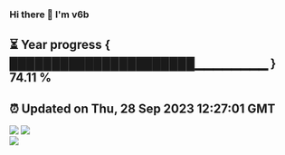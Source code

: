 ### Hi there 👋  I'm v6b  
⏳ Year progress { ██████████████████████▁▁▁▁▁▁▁▁ } 74.11 %
---
⏰ Updated on Thu, 28 Sep 2023 12:27:01 GMT
---
![](https://github-readme-stats.vercel.app/api?username=v6b&bg_color=30,e96443,904e95&title_color=fff&text_color=fff&layout=compact)
![](https://github-readme-stats.vercel.app/api/top-langs/?username=v6b&layout=compact&bg_color=30,e96443,904e95&title_color=fff&text_color=fff)  
![](https://gcore.jsdelivr.net/gh/v6b/v6b@main/assets/github-contribution-grid-snake.svg)

